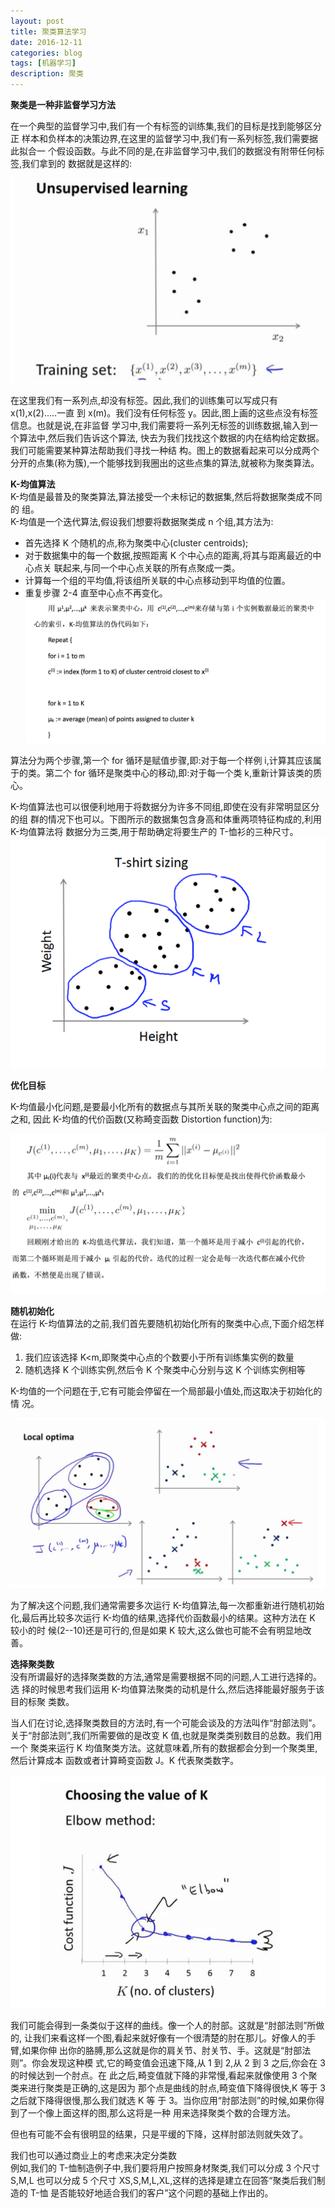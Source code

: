 ```yaml
---
layout: post
title: 聚类算法学习
date: 2016-12-11
categories: blog
tags: [机器学习]
description: 聚类
---
```


**聚类是一种非监督学习方法**    

在一个典型的监督学习中,我们有一个有标签的训练集,我们的目标是找到能够区分正
样本和负样本的决策边界,在这里的监督学习中,我们有一系列标签,我们需要据此拟合一 个假设函数。与此不同的是,在非监督学习中,我们的数据没有附带任何标签,我们拿到的 数据就是这样的:      

![](https://raw.githubusercontent.com/whuhan2013/myImage/master/machineLearning/class8/p1.png)

在这里我们有一系列点,却没有标签。因此,我们的训练集可以写成只有 x(1),x(2).....一直 到 x(m)。我们没有任何标签 y。因此,图上画的这些点没有标签信息。也就是说,在非监督 学习中,我们需要将一系列无标签的训练数据,输入到一个算法中,然后我们告诉这个算法, 快去为我们找找这个数据的内在结构给定数据。我们可能需要某种算法帮助我们寻找一种结 构。图上的数据看起来可以分成两个分开的点集(称为簇),一个能够找到我圈出的这些点集的算法,就被称为聚类算法。      

**K-均值算法**      
K-均值是最普及的聚类算法,算法接受一个未标记的数据集,然后将数据聚类成不同的 组。   
K-均值是一个迭代算法,假设我们想要将数据聚类成 n 个组,其方法为:   

- 首先选择 K 个随机的点,称为聚类中心(cluster centroids);      
- 对于数据集中的每一个数据,按照距离 K 个中心点的距离,将其与距离最近的中心点关
联起来,与同一个中心点关联的所有点聚成一类。     
- 计算每一个组的平均值,将该组所关联的中心点移动到平均值的位置。     
- 重复步骤 2-4 直至中心点不再变化。    
![](https://raw.githubusercontent.com/whuhan2013/myImage/master/machineLearning/class8/p2.png)

算法分为两个步骤,第一个 for 循环是赋值步骤,即:对于每一个样例 i,计算其应该属
于的类。第二个 for 循环是聚类中心的移动,即:对于每一个类 k,重新计算该类的质心。 

K-均值算法也可以很便利地用于将数据分为许多不同组,即使在没有非常明显区分的组 群的情况下也可以。下图所示的数据集包含身高和体重两项特征构成的,利用 K-均值算法将
数据分为三类,用于帮助确定将要生产的 T-恤衫的三种尺寸。    
![](https://raw.githubusercontent.com/whuhan2013/myImage/master/machineLearning/class8/p3.png)

**优化目标**        

K-均值最小化问题,是要最小化所有的数据点与其所关联的聚类中心点之间的距离之和, 因此 K-均值的代价函数(又称畸变函数 Distortion function)为: 

![](https://raw.githubusercontent.com/whuhan2013/myImage/master/machineLearning/class8/p4.png)  

**随机初始化**     
在运行 K-均值算法的之前,我们首先要随机初始化所有的聚类中心点,下面介绍怎样 做:     
1. 我们应该选择 K<m,即聚类中心点的个数要小于所有训练集实例的数量      
2. 随机选择 K 个训练实例,然后令 K 个聚类中心分别与这 K 个训练实例相等     

K-均值的一个问题在于,它有可能会停留在一个局部最小值处,而这取决于初始化的情
况。    

![](https://raw.githubusercontent.com/whuhan2013/myImage/master/machineLearning/class8/p5.png) 

为了解决这个问题,我们通常需要多次运行 K-均值算法,每一次都重新进行随机初始 化,最后再比较多次运行 K-均值的结果,选择代价函数最小的结果。这种方法在 K 较小的时 候(2--10)还是可行的,但是如果 K 较大,这么做也可能不会有明显地改善。

**选择聚类数**      
没有所谓最好的选择聚类数的方法,通常是需要根据不同的问题,人工进行选择的。选
择的时候思考我们运用 K-均值算法聚类的动机是什么,然后选择能最好服务于该目的标聚 类数。

当人们在讨论,选择聚类数目的方法时,有一个可能会谈及的方法叫作“肘部法则”。 关于“肘部法则”,我们所需要做的是改变 K 值,也就是聚类类别数目的总数。我们用一个 聚类来运行 K 均值聚类方法。这就意味着,所有的数据都会分到一个聚类里,然后计算成本 函数或者计算畸变函数 J。K 代表聚类数字。

![](https://raw.githubusercontent.com/whuhan2013/myImage/master/machineLearning/class8/p6.png) 

我们可能会得到一条类似于这样的曲线。像一个人的肘部。这就是“肘部法则”所做的, 让我们来看这样一个图,看起来就好像有一个很清楚的肘在那儿。好像人的手臂,如果你伸 出你的胳膊,那么这就是你的肩关节、肘关节、手。这就是“肘部法则”。你会发现这种模 式,它的畸变值会迅速下降,从 1 到 2,从 2 到 3 之后,你会在 3 的时候达到一个肘点。在 此之后,畸变值就下降的非常慢,看起来就像使用 3 个聚类来进行聚类是正确的,这是因为 那个点是曲线的肘点,畸变值下降得很快,K 等于 3 之后就下降得很慢,那么我们就选 K 等 于 3。当你应用“肘部法则”的时候,如果你得到了一个像上面这样的图,那么这将是一种 用来选择聚类个数的合理方法。    

但也有可能不会有很明显的结果，只是平缓的下降，这样肘部法则就失效了。        

我们也可以通过商业上的考虑来决定分类数       
例如,我们的 T-恤制造例子中,我们要将用户按照身材聚类,我们可以分成 3 个尺寸 S,M,L 也可以分成 5 个尺寸 XS,S,M,L,XL,这样的选择是建立在回答“聚类后我们制造的 T-恤 是否能较好地适合我们的客户”这个问题的基础上作出的。

